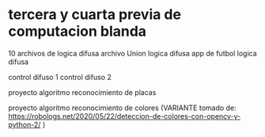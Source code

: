 # tercera y cuarta previa de computacion blanda

10 archivos de logica difusa
archivo Union logica difusa
app de futbol logica difusa

control difuso 1
control difuso 2

proyecto algoritmo reconocimiento de placas

proyecto algoritmo reconocimiento de colores
(VARIANTE tomado de: https://robologs.net/2020/05/22/deteccion-de-colores-con-opencv-y-python-2/ )
